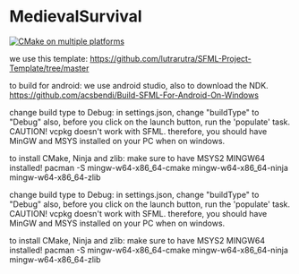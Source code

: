 # MedievalSurvival

[![CMake on multiple platforms](https://github.com/JohnHeikens/MedievalSurvival/actions/workflows/cmake-multi-platform.yml/badge.svg)](https://github.com/JohnHeikens/MedievalSurvival/actions/workflows/cmake-multi-platform.yml)

we use this template:
https://github.com/lutrarutra/SFML-Project-Template/tree/master

to build for android:
we use android studio, also to download the NDK.
https://github.com/acsbendi/Build-SFML-For-Android-On-Windows

change build type to Debug: in settings.json, change "buildType" to "Debug"
also, before you click on the launch button, run the 'populate' task.
CAUTION!
vcpkg doesn't work with SFML. therefore, you should have MinGW and MSYS installed on your PC when on windows.

to install CMake, Ninja and zlib:
make sure to have MSYS2 MINGW64 installed!
pacman -S mingw-w64-x86_64-cmake mingw-w64-x86_64-ninja mingw-w64-x86_64-zlib

change build type to Debug: in settings.json, change "buildType" to "Debug"
also, before you click on the launch button, run the 'populate' task.
CAUTION!
vcpkg doesn't work with SFML. therefore, you should have MinGW and MSYS installed on your PC when on windows.

to install CMake, Ninja and zlib:
make sure to have MSYS2 MINGW64 installed!
pacman -S mingw-w64-x86_64-cmake mingw-w64-x86_64-ninja mingw-w64-x86_64-zlib